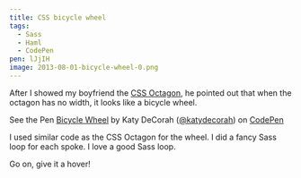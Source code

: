 ```yaml
---
title: CSS bicycle wheel
tags:
  - Sass
  - Haml
  - CodePen
pen: lJjIH
image: 2013-08-01-bicycle-wheel-0.png
---
```


After I showed my boyfriend the [CSS Octagon](../octagon), he pointed out that when the octagon has no width, it looks like a bicycle wheel.

<p data-height="400" data-theme-id="97" data-slug-hash="lJjIH" data-user="katydecorah" data-default-tab="result" class='codepen'>See the Pen <a href='http://codepen.io/katydecorah/pen/lJjIH'>Bicycle Wheel</a> by Katy DeCorah (<a href='http://codepen.io/katydecorah'>@katydecorah</a>) on <a href='http://codepen.io'>CodePen</a></p>

I used similar code as the CSS Octagon for the wheel. I did a fancy Sass loop for each spoke. I love a good Sass loop.

Go on, give it a hover!
